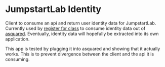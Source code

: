# JumpstartLab Identity

Client to consume an api and return user identity data for JumpstartLab.
Currently used by [register for class](https://github.com/JumpstartLab/register_for_class)
to consume identity data out of [asquared](https://github.com/JumpstartLab/asquared).
Eventually, identity data will hopefully be extracted into its own application.

This app is tested by plugging it into asquared and showing that it actually works.
This is to prevent divergence between the client and the api it is consuming.
